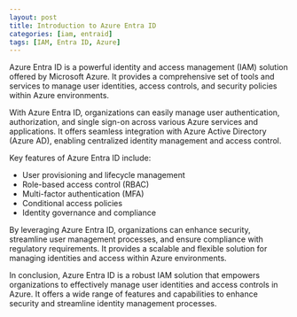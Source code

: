 ```yaml
---
layout: post
title: Introduction to Azure Entra ID
categories: [iam, entraid]
tags: [IAM, Entra ID, Azure]
---
```


Azure Entra ID is a powerful identity and access management (IAM) solution offered by Microsoft Azure. It provides a comprehensive set of tools and services to manage user identities, access controls, and security policies within Azure environments.

With Azure Entra ID, organizations can easily manage user authentication, authorization, and single sign-on across various Azure services and applications. It offers seamless integration with Azure Active Directory (Azure AD), enabling centralized identity management and access control.

Key features of Azure Entra ID include:

- User provisioning and lifecycle management
- Role-based access control (RBAC)
- Multi-factor authentication (MFA)
- Conditional access policies
- Identity governance and compliance

By leveraging Azure Entra ID, organizations can enhance security, streamline user management processes, and ensure compliance with regulatory requirements. It provides a scalable and flexible solution for managing identities and access within Azure environments.

In conclusion, Azure Entra ID is a robust IAM solution that empowers organizations to effectively manage user identities and access controls in Azure. It offers a wide range of features and capabilities to enhance security and streamline identity management processes.